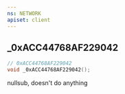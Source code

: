 ```yaml
---
ns: NETWORK
apiset: client
---
```

## _0xACC44768AF229042

```c
// 0xACC44768AF229042
void _0xACC44768AF229042();
```

nullsub, doesn't do anything